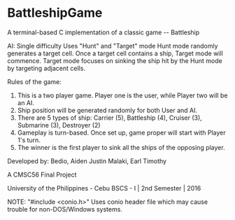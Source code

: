 # BattleshipGame

A terminal-based C implementation of a classic game -- Battleship

AI:
  Single difficulty
  Uses "Hunt" and "Target" mode
  Hunt mode randomly generates a target cell. Once a target cell contains a ship, Target mode will commence.
  Target mode focuses on sinking the ship hit by the Hunt mode by targeting adjacent cells.
  
  Rules of the game:
  1. This is a two player game. Player one is the user, while Player two will be an AI.
  2. Ship position will be generated randomly for both User and AI.
  3. There are 5 types of ship: Carrier (5), Battleship (4), Cruiser (3), Submarine (3), Destroyer (2)
  4. Gameplay is turn-based. Once set up, game proper will start with Player 1's turn.
  5. The winner is the first player to sink all the ships of the opposing player.



Developed by:
Bedio, Aiden Justin
Malaki, Earl Timothy

A CMSC56 Final Project

University of the Philippines - Cebu
BSCS - I | 2nd Semester | 2016

NOTE:
"#include <conio.h>"
Uses conio header file which may cause trouble for non-DOS/Windows systems.
